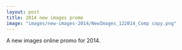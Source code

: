 ```yaml
---
layout: post
title: 2014 new images promo
image: "images/new-images-2014/NewImages_122014_Comp copy.png"
---
```

A new images online promo for 2014.